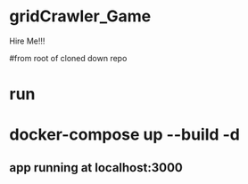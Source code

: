 # gridCrawler_Game
Hire Me!!!

#from root of cloned down repo
# run 
# docker-compose up --build -d

##   app running at localhost:3000
